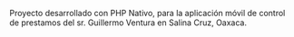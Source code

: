 Proyecto desarrollado con PHP Nativo, para la aplicación móvil de control de prestamos del sr. Guillermo Ventura en Salina Cruz, Oaxaca.
